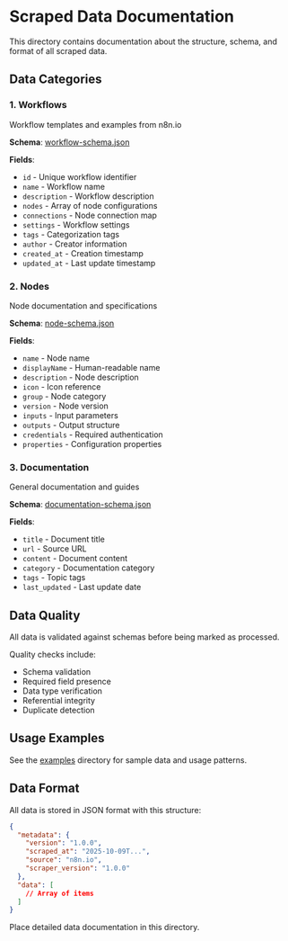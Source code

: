 # Scraped Data Documentation

This directory contains documentation about the structure, schema, and format of all scraped data.

## Data Categories

### 1. Workflows
Workflow templates and examples from n8n.io

**Schema**: [workflow-schema.json](./schemas/workflow-schema.json)

**Fields**:
- `id` - Unique workflow identifier
- `name` - Workflow name
- `description` - Workflow description
- `nodes` - Array of node configurations
- `connections` - Node connection map
- `settings` - Workflow settings
- `tags` - Categorization tags
- `author` - Creator information
- `created_at` - Creation timestamp
- `updated_at` - Last update timestamp

### 2. Nodes
Node documentation and specifications

**Schema**: [node-schema.json](./schemas/node-schema.json)

**Fields**:
- `name` - Node name
- `displayName` - Human-readable name
- `description` - Node description
- `icon` - Icon reference
- `group` - Node category
- `version` - Node version
- `inputs` - Input parameters
- `outputs` - Output structure
- `credentials` - Required authentication
- `properties` - Configuration properties

### 3. Documentation
General documentation and guides

**Schema**: [documentation-schema.json](./schemas/documentation-schema.json)

**Fields**:
- `title` - Document title
- `url` - Source URL
- `content` - Document content
- `category` - Documentation category
- `tags` - Topic tags
- `last_updated` - Last update date

## Data Quality

All data is validated against schemas before being marked as processed.

Quality checks include:
- Schema validation
- Required field presence
- Data type verification
- Referential integrity
- Duplicate detection

## Usage Examples

See the [examples](./examples/) directory for sample data and usage patterns.

## Data Format

All data is stored in JSON format with this structure:

```json
{
  "metadata": {
    "version": "1.0.0",
    "scraped_at": "2025-10-09T...",
    "source": "n8n.io",
    "scraper_version": "1.0.0"
  },
  "data": [
    // Array of items
  ]
}
```

Place detailed data documentation in this directory.

